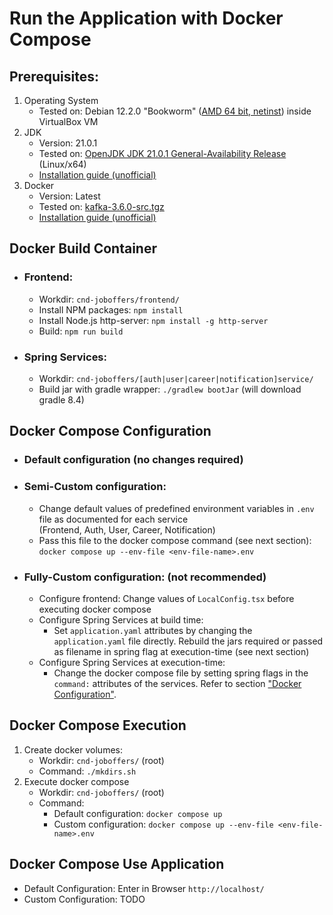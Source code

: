 # Run the Application with Docker Compose 

## Prerequisites:
 1. Operating System
    - Tested on: Debian 12.2.0 "Bookworm" ([AMD 64 bit, netinst](https://cdimage.debian.org/debian-cd/current/amd64/iso-cd/)) inside VirtualBox VM
 2. JDK
    - Version: 21.0.1
    - Tested on: [OpenJDK JDK 21.0.1 General-Availability Release](https://jdk.java.net/21/) (Linux/x64)
    - [Installation guide (unofficial)](https://www.linuxcapable.com/how-to-install-openjdk-21-on-ubuntu-linux/)
 3. Docker
    - Version: Latest
    - Tested on: [kafka-3.6.0-src.tgz](https://dlcdn.apache.org/kafka/3.6.0/)
    - [Installation guide (unofficial)](https://tecadmin.net/install-apache-kafka-debian/)

## Docker Build Container
- ### Frontend:
  - Workdir: `cnd-joboffers/frontend/`
  - Install NPM packages: `npm install`
  - Install Node.js http-server: `npm install -g http-server`
  - Build: `npm run build`
- ### Spring Services:
  - Workdir: `cnd-joboffers/[auth|user|career|notification]service/`
  - Build jar with gradle wrapper: `./gradlew bootJar` (will download gradle 8.4)

## Docker Compose Configuration
- ### Default configuration (no changes required)
- ### Semi-Custom configuration:
    - Change default values of predefined environment variables in `.env` file as documented for each service\
      (Frontend, Auth, User, Career, Notification)
    - Pass this file to the docker compose command (see next section): `docker compose up --env-file <env-file-name>.env`
- ### Fully-Custom configuration: (not recommended)
  - Configure frontend: Change values of `LocalConfig.tsx` before executing docker compose  
  - Configure Spring Services at build time:
    - Set `application.yaml` attributes by changing the `application.yaml` file directly. Rebuild the jars required or passed as filename in spring flag at execution-time (see next section) 
  - Configure Spring Services at execution-time:
    - Change the docker compose file by setting spring flags in the `command:` attributes of the services. Refer to section ["Docker Configuration"](docker.md). 

## Docker Compose Execution
1. Create docker volumes:
   - Workdir: `cnd-joboffers/` (root)
   - Command: `./mkdirs.sh`
3. Execute docker compose
   - Workdir: `cnd-joboffers/` (root)
   - Command:
     - Default configuration: `docker compose up`
     - Custom configuration: `docker compose up --env-file <env-file-name>.env`

## Docker Compose Use Application
- Default Configuration: Enter in Browser `http://localhost/`
- Custom Configuration: TODO
